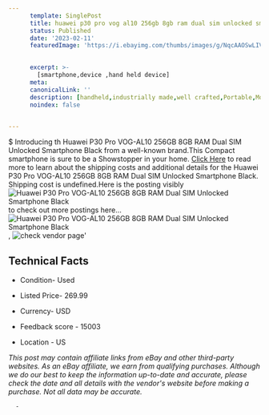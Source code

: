```yaml
---
      template: SinglePost
      title: huawei p30 pro vog al10 256gb 8gb ram dual sim unlocked smartphone black
      status: Published
      date: '2023-02-11'
      featuredImage: 'https://i.ebayimg.com/thumbs/images/g/NqcAAOSwLIVj5U1Y/s-l225.jpg'
       

      excerpt: >-
        [smartphone,device ,hand held device]
      meta:
      canonicalLink: ''
      description: [handheld,industrially made,well crafted,Portable,Mobile,Compact,Convenient,Lightweight,Maneuverable,Man-portable,Miniature,Carriable,Hand-held,Light,Holdable,Transportable,Mobile device,Pocket-sized,On-the-go,Wireless,Cordless,Compact size,Convenient size, smartphone,device ,hand held device]
      noindex: false
      

---
```

$
      Introducing th Huawei P30 Pro VOG-AL10 256GB 8GB RAM Dual SIM Unlocked Smartphone Black from a well-known brand.This Compact smartphone is sure to be a Showstopper in your home. [Click Here](https://www.ebay.com/itm/175607029553?hash=item28e2fe9f31%3Ag%3ANqcAAOSwLIVj5U1Y&mkevt=1&mkcid=1&mkrid=711-53200-19255-0&campid=%253CePNCampaignId%253E&customid=%253CreferenceId%253E&toolid=10049) to read more to learn about the shipping costs and additional details for the Huawei P30 Pro VOG-AL10 256GB 8GB RAM Dual SIM Unlocked Smartphone Black. Shipping cost is undefined.Here is the posting visibly ![Huawei P30 Pro VOG-AL10 256GB 8GB RAM Dual SIM Unlocked Smartphone Black](https://i.ebayimg.com/thumbs/images/g/NqcAAOSwLIVj5U1Y/s-l225.jpg) to check out more postings here... ![Huawei P30 Pro VOG-AL10 256GB 8GB RAM Dual SIM Unlocked Smartphone Black](https://i.ebayimg.com/images/g/NqcAAOSwLIVj5U1Y/s-l1600.jpg), ![check vendor page](https://origin-galleryplus.ebayimg.com/ws/web/175607029553_2_0_1/225x225.jpg,https://origin-galleryplus.ebayimg.com/ws/web/175607029553_3_0_1/225x225.jpg,https://origin-galleryplus.ebayimg.com/ws/web/175607029553_4_0_1/225x225.jpg,https://origin-galleryplus.ebayimg.com/ws/web/175607029553_5_0_1/225x225.jpg,https://origin-galleryplus.ebayimg.com/ws/web/175607029553_6_0_1/225x225.jpg,https://origin-galleryplus.ebayimg.com/ws/web/175607029553_7_0_1/225x225.jpg,https://origin-galleryplus.ebayimg.com/ws/web/175607029553_8_0_1/225x225.jpg)'

      

 ## Technical Facts 



     
      

 - Condition- Used 


      

 - Listed Price- 269.99 


      

 - Currency- USD 


      

 - Feedback score - 15003 


      

 - Location - US 


      
      

 *_This post may contain affiliate links from eBay and other third-party websites. As an eBay affiliate, we earn from qualifying purchases. Although we do our best to keep the information up-to-date and accurate, please check the date and all details with the vendor's website before making a purchase. Not all data may be accurate._*




      -
